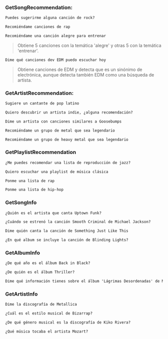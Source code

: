 ### GetSongRecommendation:
```txt
Puedes sugerirme alguna canción de rock?
```
```txt
Recomiéndame canciones de rap
```
```txt
Recomiéndame una canción alegre para entrenar
```
> Obtiene 5 canciones con la temática 'alegre' y otras 5 con la temática 'entrenar'.
```txt
Dime qué canciones dev EDM puedo escuchar hoy
```
> Obtiene canciones de EDM y detecta que es un sinónimo de electrónica, aunque detecta también EDM como una búsqueda de artista.

### GetArtistRecommendation:
```txt
Sugiere un cantante de pop latino
```
```txt
Quiero descubrir un artista indie, ¿alguna recomendación?
```
```txt
Dime un artista con canciones similares a Goosebumps
```
```txt
Recomiéndame un grupo de metal que sea legendario
```
```txt
Recomiéndame un grupo de heavy metal que sea legendario
```

### GetPlaylistRecommendation
```txt
¿Me puedes recomendar una lista de reproducción de jazz?
```
```txt
Quiero escuchar una playlist de música clásica
```
```txt
Ponme una lista de rap
```
```txt
Ponme una lista de hip-hop
```

### GetSongInfo
```txt
¿Quién es el artista que canta Uptown Funk?
```
```txt
¿Cuándo se estrenó la canción Smooth Criminal de Michael Jackson?
```
```txt
Dime quién canta la canción de Something Just Like This
```
```txt
¿En qué album se incluye la canción de Blinding Lights?
```

### GetAlbumInfo
```txt
¿De qué año es el álbum Back in Black?
```
```txt
¿De quién es el álbum Thriller?
```
```txt
Dime qué información tienes sobre el álbum 'Lágrimas Desordenadas' de Melendi
```

### GetArtistInfo
```txt
Dime la discografía de Metallica
```
```txt
¿Cuál es el estilo musical de Bizarrap?
```
```txt
¿De qué género musical es la discografía de Kiko Rivera?
```
```txt
¿Qué música tocaba el artista Mozart?
```
